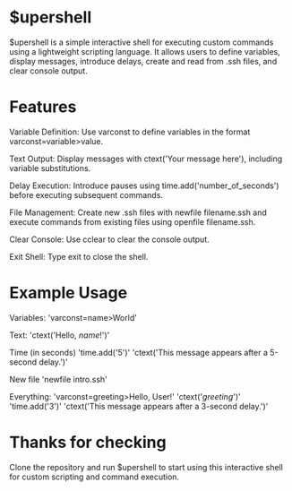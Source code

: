 # $upershell
$upershell is a simple interactive shell for executing custom commands using a lightweight scripting language. It allows users to define variables, display messages, introduce delays, create and read from .ssh files, and clear console output.

# Features
Variable Definition: Use varconst to define variables in the format varconst=variable>value.

Text Output: Display messages with ctext('Your message here'), including variable substitutions.

Delay Execution: Introduce pauses using time.add('number_of_seconds') before executing subsequent commands.

File Management: Create new .ssh files with newfile filename.ssh and execute commands from existing files using openfile filename.ssh.

Clear Console: Use cclear to clear the console output.

Exit Shell: Type exit to close the shell.

# Example Usage
Variables:
'varconst=name>World'

Text:
'ctext('Hello, $name$!')'

Time (in seconds)
'time.add('5')'
'ctext('This message appears after a 5-second delay.')'

New file
'newfile intro.ssh'

Everything:
'varconst=greeting>Hello, User!'
'ctext('$greeting$')'
'time.add('3')'
'ctext('This message appears after a 3-second delay.')'

# Thanks for checking
Clone the repository and run $upershell to start using this interactive shell for custom scripting and command execution.

